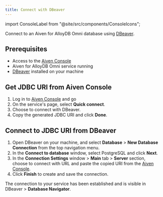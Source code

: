 ```yaml
---
title: Connect with DBeaver
---
```


import ConsoleLabel from "@site/src/components/ConsoleIcons";

Connect to an Aiven for AlloyDB Omni database using [DBeaver](https://dbeaver.com/).

## Prerequisites

- Access to the [Aiven Console](https://console.aiven.io/)
- Aiven for AlloyDB Omni service running
- [DBeaver](https://dbeaver.io/download/) installed on your machine

## Get JDBC URI from Aiven Console

1. Log in to [Aiven Console](https://console.aiven.io/) and go
1. On the service's <ConsoleLabel name="overview"/> page, select **Quick connect**.
1. Choose to connect with DBeaver.
1. Copy the generated JDBC URI and click **Done**.

## Connect to JDBC URI from DBeaver

1. Open DBeaver on your machine, and select **Database** > **New Database Connection**
   from the top navigation menu.
1. In the **Connect to database** window, select PostgreSQL and click **Next**.
1. In the **Connection Settings** window > **Main** tab > **Server** section,
   choose to connect with URL and paste the copied URI from the
   [Aiven Console](https://console.aiven.io/).
1. Click **Finish** to create and save the connection.

The connection to your service has been established and is visible in
DBeaver > **Database Navigator**.
